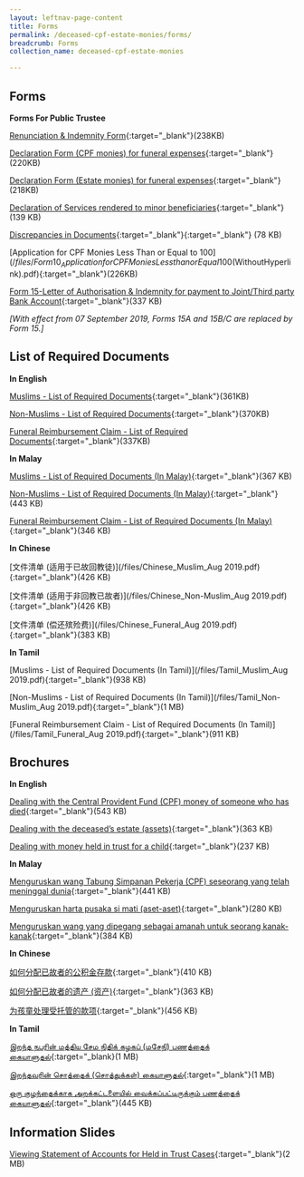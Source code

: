 ```yaml
---
layout: leftnav-page-content
title: Forms
permalink: /deceased-cpf-estate-monies/forms/
breadcrumb: Forms
collection_name: deceased-cpf-estate-monies

---
```


Forms
---

**Forms For Public Trustee**<br>

[Renunciation & Indemnity Form](/files/RenunciationandIndemnity(Form18).pdf){:target="_blank"}(238KB)

[Declaration Form (CPF monies) for funeral expenses](/files/Form12_Declarationform(CPFMonies)forfuneralexpenses(WithHyperlink).pdf){:target="_blank"}(220KB)

[Declaration Form (Estate monies) for funeral expenses](/files/Form13_Declarationform(EstateMonies)forfuneralexpenses(WithHyperlink).pdf){:target="_blank"}(218KB)

[Declaration of Services rendered to minor beneficiaries](/files/Form17_DeclarationofServicesrenderedtoMinor(WithHyperlink).pdf){:target="_blank"}(139 KB)

[Discrepancies in Documents](/files/Form7_DiscrepanciesinDocuments(WithHyperlink).pdf){:target="_blank"}{:target="_blank"} (78 KB)

[Application for CPF Monies Less Than or Equal to $100](/files/Form10_ApplicationforCPFMoniesLessthanorEqual$100(WithoutHyperlink).pdf){:target="_blank"}(226KB)

[Form 15-Letter of Authorisation & Indemnity for payment to Joint/Third party Bank Account](/files/Form_15.pdf){:target="_blank"}(337 KB)

*[With effect from 07 September 2019, Forms 15A and 15B/C are replaced by Form 15.]*

List of Required Documents
---

**In English**<br>

[Muslims - List of Required Documents](/files/Annex_A_Muslims_Aug19.pdf){:target="_blank"}(361KB)

[Non-Muslims - List of Required Documents](/files/Annex_B_Non-Muslims_Aug19.pdf){:target="_blank"}(370KB)

[Funeral Reimbursement Claim - List of Required Documents](/files/Annex_C_Funeral_Aug19.pdf){:target="_blank"}(337KB)

**In Malay**<br>

[Muslims - List of Required Documents (In Malay)](/files/Malay_Muslims_Aug19.pdf){:target="_blank"}(367 KB)

[Non-Muslims - List of Required Documents (In Malay)](/files/Malay_Non-Muslims_Aug19.pdf){:target="_blank"}(443 KB)

[Funeral Reimbursement Claim - List of Required Documents (In Malay)](/files/Malay_Funeral_Aug19.pdf){:target="_blank"}(346 KB)

**In Chinese**<br>

[文件清单 (适用于已故回教徒)](/files/Chinese_Muslim_Aug 2019.pdf){:target="_blank"}(426 KB)

[文件清单 (适用于非回教已故者)](/files/Chinese_Non-Muslim_Aug 2019.pdf){:target="_blank"}(426 KB)

[文件清单 (偿还殡殓费)](/files/Chinese_Funeral_Aug 2019.pdf){:target="_blank"}(383 KB)

**In Tamil**<br>

[Muslims - List of Required Documents (In Tamil)](/files/Tamil_Muslim_Aug 2019.pdf){:target="_blank"}(938 KB)

[Non-Muslims - List of Required Documents (In Tamil)](/files/Tamil_Non-Muslim_Aug 2019.pdf){:target="_blank"}(1 MB)

[Funeral Reimbursement Claim - List of Required Documents (In Tamil)](/files/Tamil_Funeral_Aug 2019.pdf){:target="_blank"}(911 KB)

Brochures
---

**In English**<br>

[Dealing with the Central Provident Fund (CPF) money of someone who has died](/files/Eng_Brochure_1_CPF_Aug_2019.pdf){:target="_blank"}(543 KB)

[Dealing with the deceased’s estate (assets)](/files/Eng_Brochure_2_Estate_Aug_2019.pdf){:target="_blank"}(363 KB)

[Dealing with money held in trust for a child](/files/Brochure3_Held-in-TrustCases_28Jul2017.pdf){:target="_blank"}(237 KB)

**In Malay**<br>

[Menguruskan wang Tabung Simpanan Pekerja (CPF) seseorang yang telah meninggal dunia](/files/Malay_Brochure_1_CPF_Aug_2019.pdf){:target="_blank"}(441 KB)

[Menguruskan harta pusaka si mati (aset-aset)](/files/Malay_Brochure_2_Estate_Aug_2019.pdf){:target="_blank"}(280 KB)

[Menguruskan wang yang dipegang sebagai amanah untuk seorang kanak-kanak](/files/Malay_Brochure3_Held-in-TrustCases_25Jul2017.pdf){:target="_blank"}(384 KB)

**In Chinese**<br>

[如何分配已故者的公积金存款](/files/Chi_Brochure_1_CPF_Aug_2019.pdf){:target="_blank"}(410 KB)

[如何分配已故者的遗产 (资产)](/files/Chi_Brochure_2_Estate_Aug_2019.pdf){:target="_blank"}(363 KB)

[为孩童处理受托管的款项](/files/Chinese_Brochure3_Held-in-TrustCases_25Jul2017.pdf){:target="_blank"}(456 KB)

**In Tamil**<br>

[இறந்த நபரின் மத்திய சேம நிதிக் கழகப் (மசேநி) பணத்தைக் கையாளுதல்](/files/Tamil_Brochure_1_CPF_Aug_2019.pdf){:target="_blank}(1 MB)

[இறந்தவரின் சொத்தைக் (சொத்துக்கள்) கையாளுதல்](/files/Tamil_Brochure_2_Estate_Aug_2019.pdf){:target="_blank"}(1 MB)

[ஒரு குழந்தைக்காக அறக்கட்டளையில் வைக்கப்பட்டிருக்கும் பணத்தைக் கையாளுதல்](/files/Tamil_Brochure3_Held-in-TrustCases_25Jul2017.pdf){:target="_blank"}(445 KB)

Information Slides
---

[Viewing Statement of Accounts for Held in Trust Cases](/files/ViewingStatementofAccountsforHeldinTrustCases.pdf){:target="_blank"}(2 MB)
